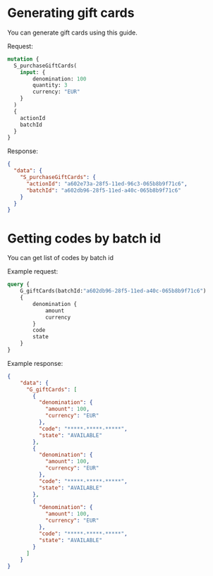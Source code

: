 # Generating gift cards

You can generate gift cards using this guide.


Request:
```GraphQl
mutation {
  S_purchaseGiftCards(
    input: {
        denomination: 100
        quantity: 3
        currency: "EUR"
    }
  )
  {
    actionId
    batchId
  }
}
```

Response:
```json
{
  "data": {
    "S_purchaseGiftCards": {
      "actionId": "a602e73a-28f5-11ed-96c3-065b8b9f71c6",
      "batchId": "a602db96-28f5-11ed-a40c-065b8b9f71c6"
    }
  }
}
```

# Getting codes by batch id

You can get list of codes by batch id

Example request:
```GraphQl
query {
    G_giftCards(batchId:"a602db96-28f5-11ed-a40c-065b8b9f71c6")
    {
        denomination {
            amount
            currency
        }
        code
        state
    }
}
```

Example response:
```json
{
    "data": {
      "G_giftCards": [
        {
          "denomination": {
            "amount": 100,
            "currency": "EUR"
          },
          "code": "*****-*****-*****",
          "state": "AVAILABLE"
        },
        {
          "denomination": {
            "amount": 100,
            "currency": "EUR"
          },
          "code": "*****-*****-*****",
          "state": "AVAILABLE"
        },
        {
          "denomination": {
            "amount": 100,
            "currency": "EUR"
          },
          "code": "*****-*****-*****",
          "state": "AVAILABLE"
        }
      ]
    }
}
```
